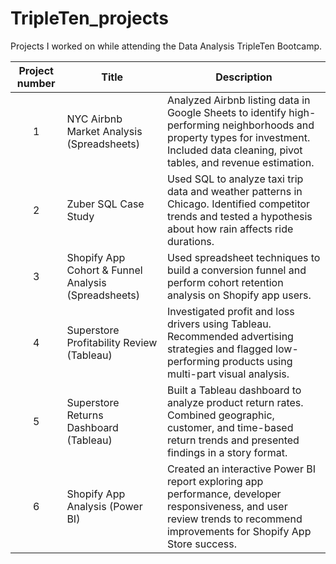 # TripleTen_projects
Projects I worked on while attending the Data Analysis TripleTen Bootcamp.

| Project number | Title | Description |
| :-----------: | ----------- |----------- |
| 1 | NYC Airbnb Market Analysis (Spreadsheets) | Analyzed Airbnb listing data in Google Sheets to identify high-performing neighborhoods and property types for investment. Included data cleaning, pivot tables, and revenue estimation. |
| 2 | Zuber SQL Case Study | Used SQL to analyze taxi trip data and weather patterns in Chicago. Identified competitor trends and tested a hypothesis about how rain affects ride durations. |
| 3 | Shopify App Cohort & Funnel Analysis (Spreadsheets) | Used spreadsheet techniques to build a conversion funnel and perform cohort retention analysis on Shopify app users. |
| 4 | Superstore Profitability Review (Tableau) | Investigated profit and loss drivers using Tableau. Recommended advertising strategies and flagged low-performing products using multi-part visual analysis. |
| 5 | Superstore Returns Dashboard (Tableau) | Built a Tableau dashboard to analyze product return rates. Combined geographic, customer, and time-based return trends and presented findings in a story format. |
| 6 | Shopify App Analysis (Power BI) | Created an interactive Power BI report exploring app performance, developer responsiveness, and user review trends to recommend improvements for Shopify App Store success. |
